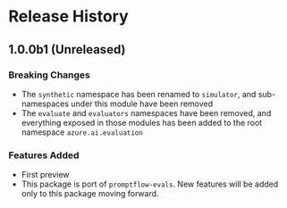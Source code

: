# Release History

## 1.0.0b1 (Unreleased)

### Breaking Changes

- The `synthetic` namespace has been renamed to `simulator`, and sub-namespaces under this module have been removed
- The `evaluate` and `evaluators` namespaces have been removed, and everything exposed in those modules has been added to the root namespace `azure.ai.evaluation`  

### Features Added

- First preview
- This package is port of `promptflow-evals`. New features will be added only to this package moving forward.
